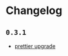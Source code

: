 # Changelog

## `0.3.1`

- [prettier upgrade](https://github.com/DanielMSchmidt/java-method-parser/pull/7)
